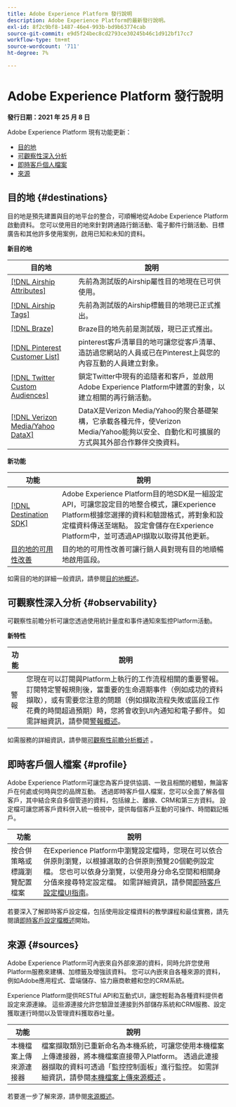 ```yaml
---
title: Adobe Experience Platform 發行說明
description: Adobe Experience Platform的最新發行說明。
exl-id: 8f2c9bf8-1487-46e4-993b-bd9b63774cab
source-git-commit: e9d5f24bec8cd2793ce30245b46c1d912bf17cc7
workflow-type: tm+mt
source-wordcount: '711'
ht-degree: 7%

---
```



# Adobe Experience Platform 發行說明

**發行日期：2021 年 25 月 8 日**

Adobe Experience Platform 現有功能更新：

- [目的地](#destinations)
- [可觀察性深入分析](#observability)
- [即時客戶個人檔案](#profile)
- [來源](#sources)

## 目的地 {#destinations}

目的地是預先建置與目的地平台的整合，可順暢地從Adobe Experience Platform啟動資料。 您可以使用目的地來針對跨通路行銷活動、電子郵件行銷活動、目標廣告和其他許多使用案例，啟用已知和未知的資料。

**新目的地**

| 目的地 | 說明 |
| ----------- | ----------- |
| [[!DNL Airship Attributes]](../../destinations/catalog/mobile-engagement/airship-attributes.md) | 先前為測試版的Airship屬性目的地現在已可供使用。 |
| [[!DNL Airship Tags]](../../destinations/catalog/mobile-engagement/airship-tags.md) | 先前為測試版的Airship標籤目的地現已正式推出。 |
| [[!DNL Braze]](../../destinations/catalog/mobile-engagement/braze.md) | Braze目的地先前是測試版，現已正式推出。 |
| [[!DNL Pinterest Customer List]](../../destinations/catalog/advertising/pinterest.md) | pinterest客戶清單目的地可讓您從客戶清單、造訪過您網站的人員或已在Pinterest上與您的內容互動的人員建立對象。 |
| [[!DNL Twitter Custom Audiences]](../../destinations/catalog/social/twitter.md) | 鎖定Twitter中現有的追隨者和客戶，並啟用Adobe Experience Platform中建置的對象，以建立相關的再行銷活動。 |
| [[!DNL Verizon Media/Yahoo DataX]](../../destinations/catalog/advertising/datax.md) | DataX是Verizon Media/Yahoo的聚合基礎架構，它承載各種元件，使Verizon Media/Yahoo能夠以安全、自動化和可擴展的方式與其外部合作夥伴交換資料。 |

**新功能**

| 功能 | 說明 |
| --- | --- |
| [[!DNL Destination SDK]](../../destinations/destination-sdk/overview.md) | Adobe Experience Platform目的地SDK是一組設定API，可讓您設定目的地整合模式，讓Experience Platform根據您選擇的資料和驗證格式，將對象和設定檔資料傳送至端點。 設定會儲存在Experience Platform中，並可透過API擷取以取得其他更新。 |
| [目的地的可用性改善](../../destinations/ui/activation-overview.md) | 目的地的可用性改善可讓行銷人員對現有目的地順暢地啟用區段。 |

如需目的地的詳細一般資訊，請參閱[目的地概述](../../destinations/home.md)。

## 可觀察性深入分析 {#observability}

可觀察性前瞻分析可讓您透過使用統計量度和事件通知來監控Platform活動。

**新特性**

| 功能 | 說明 |
| --- | --- |
| 警報 | 您現在可以訂閱與Platform上執行的工作流程相關的重要警報。 訂閱特定警報規則後，當重要的生命週期事件（例如成功的資料擷取），或有需要您注意的問題（例如擷取流程失敗或區段工作花費的時間超過預期）時，您將會收到UI內通知和電子郵件。 如需詳細資訊，請參閱[警報概述](../../observability/alerts/overview.md)。 |

如需服務的詳細資訊，請參閱[可觀察性前瞻分析概述](../../observability/home.md) 。

## 即時客戶個人檔案 {#profile}

Adobe Experience Platform可讓您為客戶提供協調、一致且相關的體驗，無論客戶在何處或何時與您的品牌互動。 透過即時客戶個人檔案，您可以全面了解各個客戶，其中結合來自多個管道的資料，包括線上、離線、CRM和第三方資料。 設定檔可讓您將客戶資料併入統一檢視中，提供每個客戶互動的可操作、時間戳記帳戶。

| 功能 | 說明 |
| ------- | ----------- |
| 按合併策略或標識瀏覽配置檔案 | 在Experience Platform中瀏覽設定檔時，您現在可以依合併原則瀏覽，以根據選取的合併原則預覽20個範例設定檔。 您也可以依身分瀏覽，以使用身分命名空間和相關身分值來搜尋特定設定檔。 如需詳細資訊，請參閱[即時客戶設定檔UI指南](../../profile/ui/user-guide.md)。 |

若要深入了解即時客戶設定檔，包括使用設定檔資料的教學課程和最佳實務，請先閱讀[即時客戶設定檔概述](../../profile/home.md)開始。

## 來源 {#sources}

Adobe Experience Platform可內嵌來自外部來源的資料，同時允許您使用Platform服務來建構、加標籤及增強該資料。 您可以內嵌來自各種來源的資料，例如Adobe應用程式、雲端儲存、協力廠商軟體和您的CRM系統。

Experience Platform提供RESTful API和互動式UI，讓您輕鬆為各種資料提供者設定來源連線。 這些源連接允許您驗證並連接到外部儲存系統和CRM服務、設定獲取運行時間以及管理資料獲取吞吐量。

| 功能 | 說明 |
| ------- | ----------- |
| 本機檔案上傳來源連接器 | 檔案擷取類別已重新命名為本機系統，可讓您使用本機檔案上傳連接器，將本機檔案直接帶入Platform。 透過此連接器擷取的資料可透過「監控控制面板」進行監控。 如需詳細資訊，請參閱[本機檔案上傳來源概述](../../sources/connectors/local-system/local-file-upload.md) 。 |

若要進一步了解來源，請參閱[來源概述](../../sources/home.md)。
